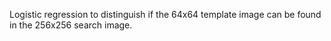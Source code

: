 Logistic regression to distinguish if the 64x64 template image can be found in the 256x256 search image.
